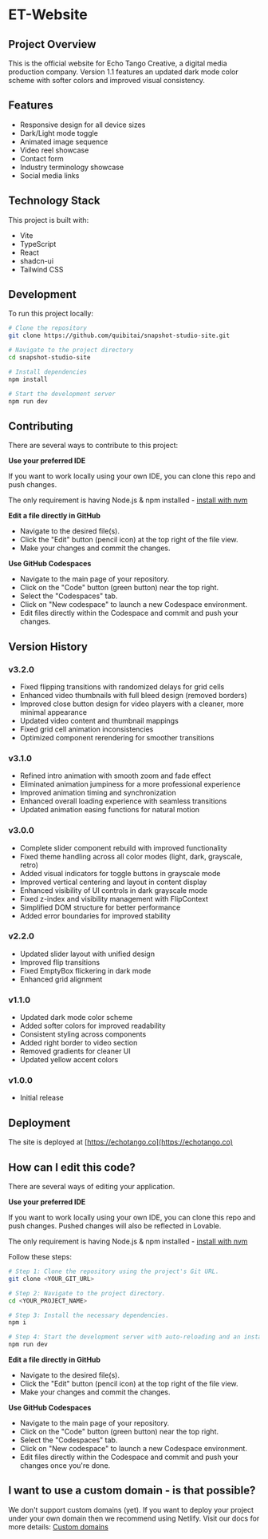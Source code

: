 # ET-Website

## Project Overview

This is the official website for Echo Tango Creative, a digital media production company. Version 1.1 features an updated dark mode color scheme with softer colors and improved visual consistency.

## Features

- Responsive design for all device sizes
- Dark/Light mode toggle
- Animated image sequence
- Video reel showcase
- Contact form
- Industry terminology showcase
- Social media links

## Technology Stack

This project is built with:

- Vite
- TypeScript
- React
- shadcn-ui
- Tailwind CSS

## Development

To run this project locally:

```sh
# Clone the repository
git clone https://github.com/quibitai/snapshot-studio-site.git

# Navigate to the project directory
cd snapshot-studio-site

# Install dependencies
npm install

# Start the development server
npm run dev
```

## Contributing

There are several ways to contribute to this project:

**Use your preferred IDE**

If you want to work locally using your own IDE, you can clone this repo and push changes.

The only requirement is having Node.js & npm installed - [install with nvm](https://github.com/nvm-sh/nvm#installing-and-updating)

**Edit a file directly in GitHub**

- Navigate to the desired file(s).
- Click the "Edit" button (pencil icon) at the top right of the file view.
- Make your changes and commit the changes.

**Use GitHub Codespaces**

- Navigate to the main page of your repository.
- Click on the "Code" button (green button) near the top right.
- Select the "Codespaces" tab.
- Click on "New codespace" to launch a new Codespace environment.
- Edit files directly within the Codespace and commit and push your changes.

## Version History

### v3.2.0
- Fixed flipping transitions with randomized delays for grid cells
- Enhanced video thumbnails with full bleed design (removed borders)
- Improved close button design for video players with a cleaner, more minimal appearance
- Updated video content and thumbnail mappings
- Fixed grid cell animation inconsistencies
- Optimized component rerendering for smoother transitions

### v3.1.0
- Refined intro animation with smooth zoom and fade effect
- Eliminated animation jumpiness for a more professional experience
- Improved animation timing and synchronization
- Enhanced overall loading experience with seamless transitions
- Updated animation easing functions for natural motion

### v3.0.0
- Complete slider component rebuild with improved functionality
- Fixed theme handling across all color modes (light, dark, grayscale, retro)
- Added visual indicators for toggle buttons in grayscale mode
- Improved vertical centering and layout in content display
- Enhanced visibility of UI controls in dark grayscale mode
- Fixed z-index and visibility management with FlipContext
- Simplified DOM structure for better performance
- Added error boundaries for improved stability

### v2.2.0
- Updated slider layout with unified design
- Improved flip transitions
- Fixed EmptyBox flickering in dark mode
- Enhanced grid alignment

### v1.1.0
- Updated dark mode color scheme
- Added softer colors for improved readability
- Consistent styling across components
- Added right border to video section
- Removed gradients for cleaner UI
- Updated yellow accent colors

### v1.0.0
- Initial release

## Deployment

The site is deployed at [https://echotango.co](https://echotango.co)

## How can I edit this code?

There are several ways of editing your application.

**Use your preferred IDE**

If you want to work locally using your own IDE, you can clone this repo and push changes. Pushed changes will also be reflected in Lovable.

The only requirement is having Node.js & npm installed - [install with nvm](https://github.com/nvm-sh/nvm#installing-and-updating)

Follow these steps:

```sh
# Step 1: Clone the repository using the project's Git URL.
git clone <YOUR_GIT_URL>

# Step 2: Navigate to the project directory.
cd <YOUR_PROJECT_NAME>

# Step 3: Install the necessary dependencies.
npm i

# Step 4: Start the development server with auto-reloading and an instant preview.
npm run dev
```

**Edit a file directly in GitHub**

- Navigate to the desired file(s).
- Click the "Edit" button (pencil icon) at the top right of the file view.
- Make your changes and commit the changes.

**Use GitHub Codespaces**

- Navigate to the main page of your repository.
- Click on the "Code" button (green button) near the top right.
- Select the "Codespaces" tab.
- Click on "New codespace" to launch a new Codespace environment.
- Edit files directly within the Codespace and commit and push your changes once you're done.

## I want to use a custom domain - is that possible?

We don't support custom domains (yet). If you want to deploy your project under your own domain then we recommend using Netlify. Visit our docs for more details: [Custom domains](https://docs.lovable.dev/tips-tricks/custom-domain/)

